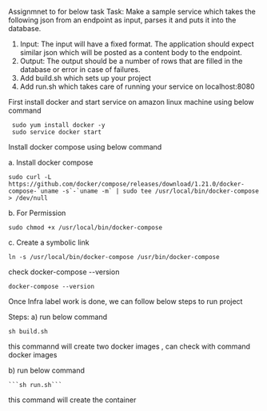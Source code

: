 Assignmnet to for below task
Task:
Make a sample  service which takes the following json from an endpoint as input, parses it
and puts it into the database.
1. Input: The input will have a fixed format. The application should expect similar json
which will be posted as a content body to the endpoint.
2. Output: The output should be a number of rows that are filled in the database or error in
case of failures.
3. Add build.sh which sets up your project
4. Add run.sh which takes care of running your service on localhost:8080


First install docker and start service on amazon linux machine using below command

     sudo yum install docker -y
     sudo service docker start
Install docker compose using below command

   a. Install docker compose
   ```
   sudo curl -L https://github.com/docker/compose/releases/download/1.21.0/docker-compose-`uname -s`-`uname -m` | sudo tee /usr/local/bin/docker-compose > /dev/null
   ```
   b. For Permission

   ```
   sudo chmod +x /usr/local/bin/docker-compose
   ```
   c. Create a symbolic link
   ```
   ln -s /usr/local/bin/docker-compose /usr/bin/docker-compose
   ```
  check docker-compose --version
  ```
  docker-compose --version
  ```
Once Infra label work is done, we can follow below steps to run project

Steps:
a) run below command

```sh build.sh```

this commannd will create two docker images , can check with command docker images
     
  b) run below command
  
    ```sh run.sh```
    
this command will create the container
